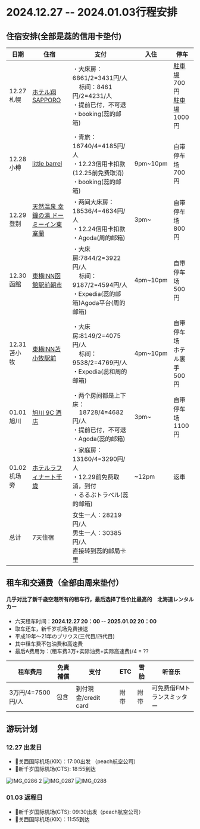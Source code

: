 # 2024.12.27 -- 2024.01.03行程安排

## 住宿安排(全部是蕊的信用卡垫付)

| 日期 | 住宿 | 支付 | 入住 | 停车 |
| --- | --- | --- | --- | --- |
| 12.27<br>札幌 | [ホテル翔SAPPORO](https://maps.app.goo.gl/G8nZRAqmHB1skLa97) |・大床房：6861/2=3431円/人<br>&nbsp;&nbsp;&nbsp;&nbsp;标间：8461円/2=4231/人<br>・提前已付，不可退<br>・booking(蕊的邮箱) | |[駐車場](https://maps.app.goo.gl/79rKtswp73nqWBME6)700円<br>[駐車場](https://maps.app.goo.gl/cD8Wnj7Jkg61L3AW6)1000円|
| 12.28<br>小樽 | [little barrel](https://maps.app.goo.gl/uDoY8rXt1qeXX6D78) |・青旅：16740/4=4185円/人<br>・12.23信用卡扣款 (12.25前免费取消)<br>・booking(蕊的邮箱)| 9pm~10pm | 自带停车场<br>700円 |
| 12.29<br>登别 | [天然温泉 幸鐘の湯 ドーミーイン東室蘭](https://maps.app.goo.gl/d4ijQhSdZynNjiVD8) |・两间大床房：18536/4=4634円/人<br>・12.24信用卡扣款<br>・Agoda(周的邮箱)| 3pm~ | 自带停车场<br>800円 | 自带停车场<br>800円 |
| 12.30<br>函館 | [東横INN函館駅前朝市](https://maps.app.goo.gl/mVh8eBtie8jFZzscA) |・大床房:7844/2=3922円/人<br>&nbsp;&nbsp;&nbsp;&nbsp;标间：9187/2=4594円/人<br>・Expedia(蕊的邮箱)Agoda平台(周的邮箱)| 4pm~10pm| 自带停车场<br>500円 |
| 12.31<br>苫小牧 | [東横INN苫小牧駅前](https://maps.app.goo.gl/tvqCmybPCPpQTxZi6) |・大床房:8149/2=4075円/人<br>&nbsp;&nbsp;&nbsp;&nbsp;标间：9538/2=4769円/人<br>・Expedia(蕊和周的邮箱) | 4pm~10pm | 自带停车场<br>ホテル裏手<br>500円 |
| 01.01<br>旭川 | [旭川 9C 酒店](https://maps.app.goo.gl/QF21rjZD7mk5xcNE6) |・两个房间都是上下床：<br>&nbsp;&nbsp;&nbsp;&nbsp;18728/4=4682円/人<br>・提前已付，不可退<br>・Agoda(蕊的邮箱)| 3pm~| 自带停车场<br>1100円 |
| 01.02<br>机场旁 | [ホテルラフィナート千歳](https://maps.app.goo.gl/UENuAjHj3DBiTjbx7) |・家庭房：13160/4=3290円/人<br>・12.29前免费取消，到付<br>・るるぶトラベル(蕊的邮箱)| ~12pm | 返車 |
| 总计 | 7天住宿 |女生一人：28219円/人<br>男生一人：30385円/人<br>直接转到蕊的邮局卡里| | |

## 租车和交通费（全部由周来垫付）
#### 几乎对比了新千歳空港所有的租车行，最后选择了性价比最高的　北海道レンタルカー
- 六天租车时间：**2024.12.27 20：00 -- 2025.01.02 20：00** 
- 取车还车，新千岁机场免费接送
- 平成19年〜21年のプリウス(三代目/四代目)
- 其中租车费不包油费和高速费
- 最后A费用为：(租车费3万+实际油费+实际高速费)/4 = ??

| 租车费用 | 免責補償 | 支付 | ETC | 雪胎 | 听音乐 |
| --- | --- | --- | --- | --- | --- |
| 3万円/4=7500円/人 | 包含 | 到付現金/credit card | 附带 | 附带 | 可免费借FMトランスミッター |

## 游玩计划
### 12.27 出发日
- 🛫关西国际机场(KIX)：17:00出发 （peach航空公司）
- 🛬新千岁国际机场(CTS): 18:55到达

![IMG_0286 2](https://github.com/user-attachments/assets/f568bcd0-0bab-4cf1-80e8-b5002ec9254f)
![IMG_0287](https://github.com/user-attachments/assets/f391951b-5117-4526-9f98-ff699a3a0765)
![IMG_0288](https://github.com/user-attachments/assets/37b59336-918f-443f-be88-a3fdf0d4f49f)

### 01.03 返程日
- 🛫新千岁国际机场(CTS): 09:30出发（peach航空公司）
- 🛬关西国际机场(KIX)：11:55到达

